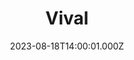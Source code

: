 ---
date: 2023-08-18T14:00:01.000Z
title: Vival
latitude: 46.841648200219936
longitude: 0.0910607533333229
url: http://www.casino-proximite.fr
category: checkin
---